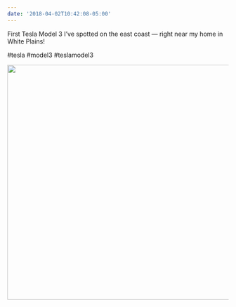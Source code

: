 ```yaml
---
date: '2018-04-02T10:42:08-05:00'
---
```

First Tesla Model 3 I’ve spotted on the east coast — right near my home in White Plains!

#tesla #model3 #teslamodel3

<img src="uploads/2018/981f49dc6b.jpg" width="600" height="535" />
